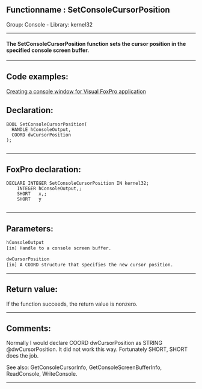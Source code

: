 <link rel="stylesheet" type="text/css" href="../../css/win32api.css">  
<link rel="stylesheet" href="https://cdnjs.cloudflare.com/ajax/libs/font-awesome/4.7.0/css/font-awesome.min.css">

## Functionname : SetConsoleCursorPosition
Group: Console - Library: kernel32    
***  


#### The SetConsoleCursorPosition function sets the cursor position in the specified console screen buffer.
***  


## Code examples:
[Creating a console window for Visual FoxPro application](../../samples/sample_474.md)  

## Declaration:
```foxpro  
BOOL SetConsoleCursorPosition(
  HANDLE hConsoleOutput,
  COORD dwCursorPosition
);
  
```  
***  


## FoxPro declaration:
```foxpro  
DECLARE INTEGER SetConsoleCursorPosition IN kernel32;
	INTEGER hConsoleOutput,;
	SHORT   x,;
	SHORT   y
  
```  
***  


## Parameters:
```txt  
hConsoleOutput
[in] Handle to a console screen buffer.

dwCursorPosition
[in] A COORD structure that specifies the new cursor position.  
```  
***  


## Return value:
If the function succeeds, the return value is nonzero.  
***  


## Comments:
Normally I would declare COORD dwCursorPosition as STRING @dwCursorPosition. It did not work this way. Fortunately SHORT, SHORT does the job.  
  
See also: GetConsoleCursorInfo, GetConsoleScreenBufferInfo, ReadConsole, WriteConsole.  
  
***  

